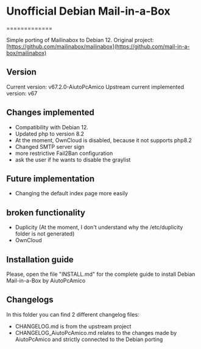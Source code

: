# Unofficial Debian Mail-in-a-Box

=============

Simple porting of Mailinabox to Debian 12.
Original project: [https://github.com/mailinabox/mailinabox](https://github.com/mail-in-a-box/mailinabox)

## Version

Current version: v67.2.0-AiutoPcAmico
Upstream current implemented version: v67

## Changes implemented

- Compatibility with Debian 12.
- Updated php to version 8.2
- At the moment, OwnCloud is disabled, because it not supports php8.2
- Changed SMTP server sign
- more restrictive Fail2Ban configuration
- ask the user if he wants to disable the graylist

## Future implementation

- Changing the default index page more easily

## broken functionality

- Duplicity (At the moment, I don't understand why the /etc/duplicity folder is not generated)
- OwnCloud

## Installation guide

Please, open the file "INSTALL.md" for the complete guide to install Debian Mail-in-a-Box by AiutoPcAmico

## Changelogs

In this folder you can find 2 different changelog files:

- CHANGELOG.md is from the upstream project
- CHANGELOG_AiutoPcAmico.md relates to the changes made by AiutoPcAmico and strictly connected to the Debian porting
